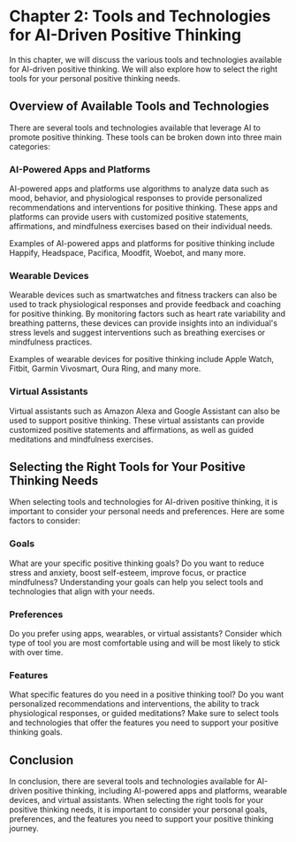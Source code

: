 Chapter 2: Tools and Technologies for AI-Driven Positive Thinking
=================================================================

In this chapter, we will discuss the various tools and technologies available for AI-driven positive thinking. We will also explore how to select the right tools for your personal positive thinking needs.

Overview of Available Tools and Technologies
--------------------------------------------

There are several tools and technologies available that leverage AI to promote positive thinking. These tools can be broken down into three main categories:

### AI-Powered Apps and Platforms

AI-powered apps and platforms use algorithms to analyze data such as mood, behavior, and physiological responses to provide personalized recommendations and interventions for positive thinking. These apps and platforms can provide users with customized positive statements, affirmations, and mindfulness exercises based on their individual needs.

Examples of AI-powered apps and platforms for positive thinking include Happify, Headspace, Pacifica, Moodfit, Woebot, and many more.

### Wearable Devices

Wearable devices such as smartwatches and fitness trackers can also be used to track physiological responses and provide feedback and coaching for positive thinking. By monitoring factors such as heart rate variability and breathing patterns, these devices can provide insights into an individual's stress levels and suggest interventions such as breathing exercises or mindfulness practices.

Examples of wearable devices for positive thinking include Apple Watch, Fitbit, Garmin Vivosmart, Oura Ring, and many more.

### Virtual Assistants

Virtual assistants such as Amazon Alexa and Google Assistant can also be used to support positive thinking. These virtual assistants can provide customized positive statements and affirmations, as well as guided meditations and mindfulness exercises.

Selecting the Right Tools for Your Positive Thinking Needs
----------------------------------------------------------

When selecting tools and technologies for AI-driven positive thinking, it is important to consider your personal needs and preferences. Here are some factors to consider:

### Goals

What are your specific positive thinking goals? Do you want to reduce stress and anxiety, boost self-esteem, improve focus, or practice mindfulness? Understanding your goals can help you select tools and technologies that align with your needs.

### Preferences

Do you prefer using apps, wearables, or virtual assistants? Consider which type of tool you are most comfortable using and will be most likely to stick with over time.

### Features

What specific features do you need in a positive thinking tool? Do you want personalized recommendations and interventions, the ability to track physiological responses, or guided meditations? Make sure to select tools and technologies that offer the features you need to support your positive thinking goals.

Conclusion
----------

In conclusion, there are several tools and technologies available for AI-driven positive thinking, including AI-powered apps and platforms, wearable devices, and virtual assistants. When selecting the right tools for your positive thinking needs, it is important to consider your personal goals, preferences, and the features you need to support your positive thinking journey.
